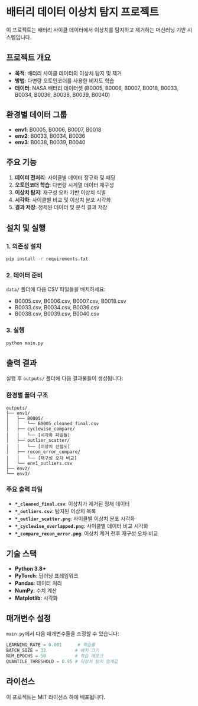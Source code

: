 # 배터리 데이터 이상치 탐지 프로젝트

이 프로젝트는 배터리 사이클 데이터에서 이상치를 탐지하고 제거하는 머신러닝 기반 시스템입니다.

## 프로젝트 개요

- **목적**: 배터리 사이클 데이터의 이상치 탐지 및 제거
- **방법**: 다변량 오토인코더를 사용한 비지도 학습
- **데이터**: NASA 배터리 데이터셋 (B0005, B0006, B0007, B0018, B0033, B0034, B0036, B0038, B0039, B0040)

## 환경별 데이터 그룹

- **env1**: B0005, B0006, B0007, B0018
- **env2**: B0033, B0034, B0036  
- **env3**: B0038, B0039, B0040

## 주요 기능

1. **데이터 전처리**: 사이클별 데이터 정규화 및 패딩
2. **오토인코더 학습**: 다변량 시계열 데이터 재구성
3. **이상치 탐지**: 재구성 오차 기반 이상치 식별
4. **시각화**: 사이클별 비교 및 이상치 분포 시각화
5. **결과 저장**: 정제된 데이터 및 분석 결과 저장

## 설치 및 실행

### 1. 의존성 설치
```bash
pip install -r requirements.txt
```

### 2. 데이터 준비
`data/` 폴더에 다음 CSV 파일들을 배치하세요:
- B0005.csv, B0006.csv, B0007.csv, B0018.csv
- B0033.csv, B0034.csv, B0036.csv
- B0038.csv, B0039.csv, B0040.csv

### 3. 실행
```bash
python main.py
```

## 출력 결과

실행 후 `outputs/` 폴더에 다음 결과물들이 생성됩니다:

### 환경별 폴더 구조
```
outputs/
├── env1/
│   ├── B0005/
│   │   └── B0005_cleaned_final.csv
│   ├── cyclewise_compare/
│   │   └── [시각화 파일들]
│   ├── outlier_scatter/
│   │   └── [이상치 산점도]
│   ├── recon_error_compare/
│   │   └── [재구성 오차 비교]
│   └── env1_outliers.csv
├── env2/
└── env3/
```

### 주요 출력 파일
- **`*_cleaned_final.csv`**: 이상치가 제거된 정제 데이터
- **`*_outliers.csv`**: 탐지된 이상치 목록
- **`*_outlier_scatter.png`**: 사이클별 이상치 분포 시각화
- **`*_cyclewise_overlapped.png`**: 사이클별 데이터 비교 시각화
- **`*_compare_recon_error.png`**: 이상치 제거 전후 재구성 오차 비교

## 기술 스택

- **Python 3.8+**
- **PyTorch**: 딥러닝 프레임워크
- **Pandas**: 데이터 처리
- **NumPy**: 수치 계산
- **Matplotlib**: 시각화

## 매개변수 설정

`main.py`에서 다음 매개변수들을 조정할 수 있습니다:

```python
LEARNING_RATE = 0.001      # 학습률
BATCH_SIZE = 32           # 배치 크기
NUM_EPOCHS = 50           # 학습 에포크
QUANTILE_THRESHOLD = 0.95 # 이상치 탐지 임계값
```

## 라이선스

이 프로젝트는 MIT 라이선스 하에 배포됩니다. 